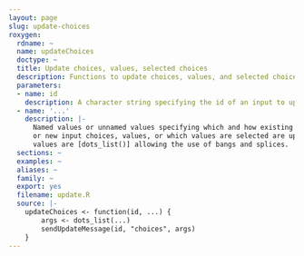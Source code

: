 ```yaml
---
layout: page
slug: update-choices
roxygen:
  rdname: ~
  name: updateChoices
  doctype: ~
  title: Update choices, values, selected choices
  description: Functions to update choices, values, and selected choices.
  parameters:
  - name: id
    description: A character string specifying the id of an input to update.
  - name: '...'
    description: |-
      Named values or unnamed values specifying which and how existing
      or new input choices, values, or which values are selected are updated,
      values are [dots_list()] allowing the use of bangs and splices.
  sections: ~
  examples: ~
  aliases: ~
  family: ~
  export: yes
  filename: update.R
  source: |-
    updateChoices <- function(id, ...) {
        args <- dots_list(...)
        sendUpdateMessage(id, "choices", args)
    }
---
```


